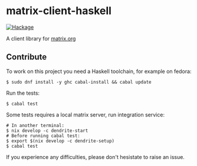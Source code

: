 # matrix-client-haskell

[![Hackage](https://img.shields.io/hackage/v/matrix-client.svg)](https://hackage.haskell.org/package/matrix-client)

A client library for [matrix.org](https://matrix.org)

## Contribute

To work on this project you need a Haskell toolchain, for example on fedora:

```ShellSession
$ sudo dnf install -y ghc cabal-install && cabal update
```

Run the tests:

```ShellSession
$ cabal test
```

Some tests requires a local matrix server, run integration service:

```ShellSession
# In another terminal:
$ nix develop -c dendrite-start
# Before running cabal test:
$ export $(nix develop -c dendrite-setup)
$ cabal test
```

If you experience any difficulties, please don't hesistate to raise an issue.
